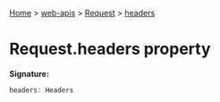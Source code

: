 [Home](./index) &gt; [web-apis](./web-apis.md) &gt; [Request](./web-apis.request.md) &gt; [headers](./web-apis.request.headers.md)

# Request.headers property


**Signature:**
```javascript
headers: Headers
```
